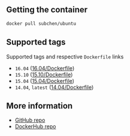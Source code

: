 ## Getting the container

```bash
docker pull subchen/ubuntu
```


## Supported tags

Supported tags and respective `Dockerfile` links

* `16.04` ([16.04/Dockerfile](https://github.com/subchen/docker-images/blob/master/ubuntu/16.04/Dockerfile))
* `15.10` ([15.10/Dockerfile](https://github.com/subchen/docker-images/blob/master/ubuntu/15.10/Dockerfile))
* `15.04` ([15.04/Dockerfile](https://github.com/subchen/docker-images/blob/master/ubuntu/15.04/Dockerfile))
* `14.04`, `latest` ([14.04/Dockerfile](https://github.com/subchen/docker-images/blob/master/ubuntu/14.04/Dockerfile))


## More information

* [GitHub repo](https://github.com/subchen/docker-images/blob/master/ubuntu)
* [DockerHub repo](https://hub.docker.com/r/subchen/ubuntu)

